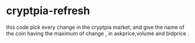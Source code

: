 # cryptpia-refresh
this code pick every change in the cryptpia market, and give the name of the  coin having the maximum of change , in askprice,volume and bidprice .
